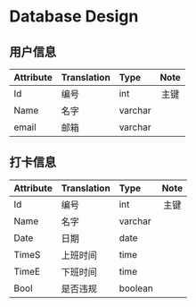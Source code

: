 # Database Design

## 用户信息
| Attribute | Translation | Type    | Note  |
| :-------- | :---------- | :------ | :---: |
| Id        | 编号        | int     | 主键  |
| Name      | 名字        | varchar |       |
| email     | 邮箱        | varchar |       |

## 打卡信息
| Attribute | Translation | Type    | Note  |
| :-------- | :---------- | :------ | :---: |
| Id        | 编号        | int     | 主键  |
| Name      | 名字        | varchar |       |
| Date      | 日期        | date    |       |
| TimeS     | 上班时间    | time    |       |
| TimeE     | 下班时间    | time    |       |
| Bool      | 是否违规    | boolean |       |

